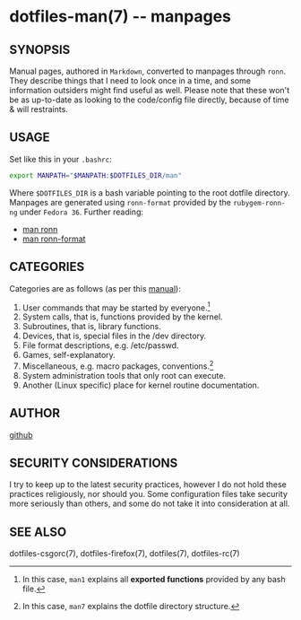 dotfiles-man(7) -- manpages 
===========================================================

## SYNOPSIS
Manual pages, authored in `Markdown`, converted to manpages through `ronn`. They describe things that I need to look once in a time, and some information outsiders might find useful as well.
Please note that these won't be as up-to-date as looking to the code/config file directly, because of time & will restraints. 

## USAGE

Set like this in your `.bashrc`:
```sh
export MANPATH="$MANPATH:$DOTFILES_DIR/man"
```
Where `$DOTFILES_DIR` is a bash variable pointing to the root dotfile directory.
Manpages are generated using `ronn-format` provided by the `rubygem-ronn-ng` under `Fedora 36`.
Further reading:
- [man ronn](https://rtomayko.github.io/ronn/ronn.1.html)
- [man ronn-format](https://rtomayko.github.io/ronn/ronn-format.7.html)

## CATEGORIES

Categories are as follows (as per this [manual](https://tldp.org/HOWTO/Man-Page/q2.html)):
1) User commands that may be started by everyone.[^1]
2) System calls, that is, functions provided by the kernel.
3) Subroutines, that is, library functions.
4) Devices, that is, special files in the /dev directory.
5) File format descriptions, e.g. /etc/passwd.
6) Games, self-explanatory.
7) Miscellaneous, e.g. macro packages, conventions.[^2]
8) System administration tools that only root can execute.
9) Another (Linux specific) place for kernel routine documentation.

[^1]: In this case, `man1` explains all **exported functions** provided by any bash file. 
[^2]: In this case, `man7` explains the dotfile directory structure.

## AUTHOR
[github](github.com/gerelef/)

## SECURITY CONSIDERATIONS
I try to keep up to the latest security practices, however I do not hold these practices religiously, nor should you. Some configuration files take security more seriously than others, and some do not take it into consideration at all. 

## SEE ALSO
dotfiles-csgorc(7), dotfiles-firefox(7), dotfiles(7), dotfiles-rc(7)
